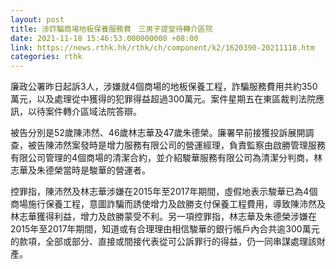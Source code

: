 ```yaml
---
layout: post
title: 涉詐騙商場地板保養服務費　三男子提堂待轉介區院
date: 2021-11-18 15:46:53.000000000 +08:00
link: https://news.rthk.hk/rthk/ch/component/k2/1620390-20211118.htm
categories: rthk
---
```


廉政公署昨日起訴3人，涉嫌就4個商場的地板保養工程，詐騙服務費用共約350萬元，以及處理從中獲得的犯罪得益超過300萬元。案件星期五在東區裁判法院應訊，以待案件轉介區域法院答辯。

被告分別是52歲陳沛然、46歲林志華及47歲朱德榮。廉署早前接獲投訴展開調查，被告陳沛然案發時是增力服務有限公司的營運經理，負責監察由啟勝管理服務有限公司管理的4個商場的清潔合約，並介紹駿華服務有限公司為清潔分判商，林志華及朱德榮當時是駿華的營運者。

控罪指，陳沛然及林志華涉嫌在2015年至2017年期間，虛假地表示駿華已為4個商場施行保養工程，意圖詐騙而誘使增力及啟勝支付保養工程費用，導致陳沛然及林志華獲得利益，增力及啟勝蒙受不利。另一項控罪指，林志華及朱德榮涉嫌在2015年至2017年期間，知道或有合理理由相信駿華的銀行帳戶內合共逾300萬元的款項，全部或部分、直接或間接代表從可公訴罪行的得益，仍一同串謀處理該財產。

